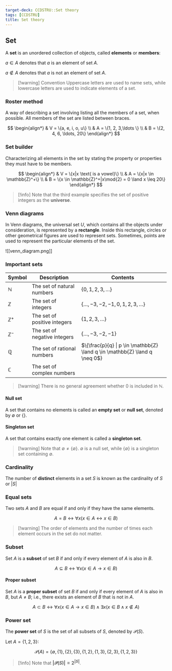 ```yaml
---
target-deck: CCDSTRU::Set theory
tags: [CCDSTRU]
title: Set theory
---
```


## Set

A **set** is an unordered collection of objects, called **elements** or **members**:

$a \in A$ denotes that $a$ is an element of set $A$.

$a \notin A$ denotes that $a$ is not an element of set $A$.

>[!warning] Convention
>Uppercase letters are used to name sets, while lowercase letters are used to indicate elements of a set.

<!--ID: 1707668710661-->

### Roster method

A way of describing a set involving listing all the members of a set, when possible. All members of the set are listed between braces.

$$
\begin{align*}
& V = \{a, e, i, o, u\} \\
& A = \{1, 2, 3,\ldots \} \\
& B = \{2, 4, 6, \ldots, 20\}
\end{align*}
$$
<!--ID: 1707668710668-->

### Set builder

Characterizing all elements in the set by stating the property or properties they must have to be members.

$$
\begin{align*}
& V = \{x|x \text{ is a vowel}\} \\
& A = \{x|x \in \mathbb{Z}^+\} \\
& B = \{x \in \mathbb{Z}^+|x\mod{2} = 0 \land x \leq 20\}
\end{align*}
$$

>[!info] Note that the third example specifies the set of positive integers as the **universe**.

<!--ID: 1707668710672-->

### Venn diagrams

In Venn diagrams, the universal set $U$, which contains all the objects under consideration, is represented by a **rectangle**. Inside this rectangle, circles or other geometrical figures are used to represent sets. Sometimes, points are used to represent the particular elements of the set.

![[venn_diagram.png]]

<!--ID: 1707668710677-->

### Important sets

|Symbol|Description|Contents|
|---|---|---|
|$\mathbb{N}$|The set of natural numbers|$\{0, 1, 2, 3, \ldots\}$|
|$\mathbb{Z}$|The set of integers|$\{\dots, -3, -2, -1, 0, 1, 2, 3, \ldots\}$|
|$\mathbb{Z}^+$|The set of positive integers|$\{1, 2, 3,\ldots\}$|
|$\mathbb{Z}^-$|The set of negative integers|$\{\dots, -3, -2, -1\}$|
|$\mathbb{Q}$|The set of rational numbers|$\{\frac{p}{q} \| p \in \mathbb{Z} \land q \in \mathbb{Z} \land q \neq 0$\}
|$\mathbb{C}$|The set of complex numbers||

>[!warning] There is no general agreement whether 0 is included in $\mathbb{N}$.

<!--ID: 1707668710682-->

#### Null set

A set that contains no elements is called an **empty set** or **null set**, denoted by $\emptyset$ or $\{\}$.

<!--ID: 1707668710687-->

#### Singleton set

A set that contains exactly one element is called a **singleton set**.

>[!warning] Note that $\emptyset \neq \{\emptyset\}$. $\emptyset$ is a null set, while $\{\emptyset\}$ is a singleton set containing $\emptyset$.

<!--ID: 1707668710690-->

### Cardinality

The number of **distinct** elements in a set $S$ is known as the cardinality of $S$ or $|S|$

<!--ID: 1707668710694-->

### Equal sets

Two sets $A$ and $B$ are equal if and only if they have the same elements.

$$
A = B \leftrightarrow \forall x (x \in A \leftrightarrow x \in B)
$$

>[!warning] The order of elements and the number of times each element occurs in the set do not matter.

<!--ID: 1707668710699-->

### Subset

Set $A$ is a **subset** of set $B$ if and only if every element of $A$ is also in $B$.

$$
A \subseteq B \leftrightarrow \forall x(x \in A \to x \in B)
$$
<!--ID: 1707668710702-->

#### Proper subset

Set $A$ is a **proper subset** of set $B$ if and only if every element of $A$ is also in $B$, but $A \neq B$; i.e., there exists an element of $B$ that is not in $A$.

$$
A \subset B \leftrightarrow \forall x(x \in A \to x \in B) \land \exists x(x \in B \land x \notin A)
$$
<!--ID: 1707668710706-->

### Power set

The **power set** of $S$ is the set of all subsets of $S$, denoted by $\mathcal{P}(S)$.

Let $A = \{1, 2, 3\}$:

$$
\mathcal{P}(A) = \{\emptyset, \{1\}, \{2\}, \{3\}, \{1, 2\}, \{1, 3\}, \{2, 3\}, \{1, 2, 3\}\}
$$

>[!info] Note that **$|\mathcal{P}(S)| = 2^{|S|}$**.

<!--ID: 1707668710711-->
